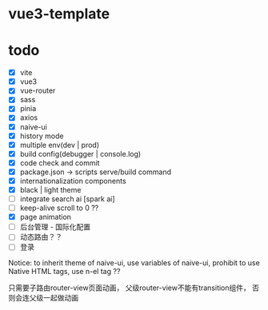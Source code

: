 # vue3-template

# todo
- [x] vite
- [x] vue3
- [x] vue-router
- [x] sass
- [x] pinia
- [x] axios
- [x] naive-ui
- [x] history mode
- [x] multiple env(dev | prod)
- [x] build config(debugger | console.log)
- [x] code check and commit
- [x] package.json -> scripts serve/build command
- [x] internationalization components
- [x] black | light theme
- [ ] integrate search ai [spark ai]
- [ ] keep-alive scroll to 0 ??
- [x] page animation
- [ ] 后台管理 - 国际化配置
- [ ] 动态路由？？
- [ ] 登录

Notice: to inherit theme of naive-ui, use variables of naive-ui, prohibit to use Native HTML tags, use n-el tag ??

只需要子路由router-view页面动画， 父级router-view不能有transition组件， 否则会连父级一起做动画
